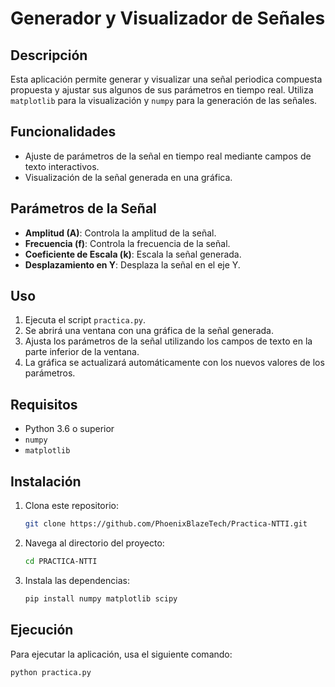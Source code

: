 # Generador y Visualizador de Señales

## Descripción

Esta aplicación permite generar y visualizar una señal periodica compuesta propuesta y ajustar sus algunos de sus parámetros en tiempo real. Utiliza `matplotlib` para la visualización y `numpy` para la generación de las señales.

## Funcionalidades

- Ajuste de parámetros de la señal en tiempo real mediante campos de texto interactivos.
- Visualización de la señal generada en una gráfica.

## Parámetros de la Señal

- **Amplitud (A)**: Controla la amplitud de la señal.
- **Frecuencia (f)**: Controla la frecuencia de la señal.
- **Coeficiente de Escala (k)**: Escala la señal generada.
- **Desplazamiento en Y**: Desplaza la señal en el eje Y.

## Uso

1. Ejecuta el script `practica.py`.
2. Se abrirá una ventana con una gráfica de la señal generada.
3. Ajusta los parámetros de la señal utilizando los campos de texto en la parte inferior de la ventana.
4. La gráfica se actualizará automáticamente con los nuevos valores de los parámetros.

## Requisitos

- Python 3.6 o superior
- `numpy`
- `matplotlib`

## Instalación

1. Clona este repositorio:
    ```sh
    git clone https://github.com/PhoenixBlazeTech/Practica-NTTI.git
    ```
2. Navega al directorio del proyecto:
    ```sh
    cd PRACTICA-NTTI
    ```
3. Instala las dependencias:
    ```sh
    pip install numpy matplotlib scipy
    ```

## Ejecución

Para ejecutar la aplicación, usa el siguiente comando:

```sh
python practica.py
